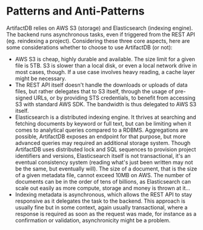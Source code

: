 # Patterns and Anti-Patterns

ArtifactDB relies on AWS S3 (storage) and Elasticsearch (indexing engine). The backend runs asynchronous tasks, even if triggered
from the REST API (eg. reindexing a project). Considering these three core aspects, here are some considerations whether to choose
to use ArtifactDB (or not):

- AWS S3 is cheap, highly durable and available. The size limit for a given file is 5TB. S3 is slower than a local disk,
  or even a local network drive in most cases, though. If a use case involves heavy reading, a cache layer might be
  necessary.
- The REST API itself doesn't handle the downloads or uploads of data files, but rather delegates that to S3 itself,
  through the usage of pre-signed URLs, or by providing STS credentials, to benefit from accessing S3 with standard AWS
  SDK. The bandwidth is thus delegated to AWS S3 itself.
- Elasticsearch is a distributed indexing engine. It thrives at searching and fetching documents by keyword or full
  text, but can be limiting when it comes to analytical queries compared to a RDBMS. Aggregations are possible,
  ArtifactDB exposes an endpoint for that purpose, but more advanced queries may required an additional storage system.
  Though ArtifactDB uses distributed lock and SQL sequences to provision project identifiers and versions, Elasticsearch
  itself is not transactional, it's an eventual consistency system (reading what's just been written may not be the
  same, but eventually will). The size of a document, that is the size of a given metadata file, cannot exceed 10MB on
  AWS.  The number of documents can be in the order of tens of billions, as Elasticsearch can scale out easily as more
  compute, storage and money is thrown at it... 
- Indexing metadata is asynchronous, which allows the REST API to stay responsive as it delegates the task to the
  backend. This approach is usually fine but in some context, again usually transactional, where a response is required
  as soon as the request was made, for instance as a confirmation or validation, asynchronicity might be a problem.



